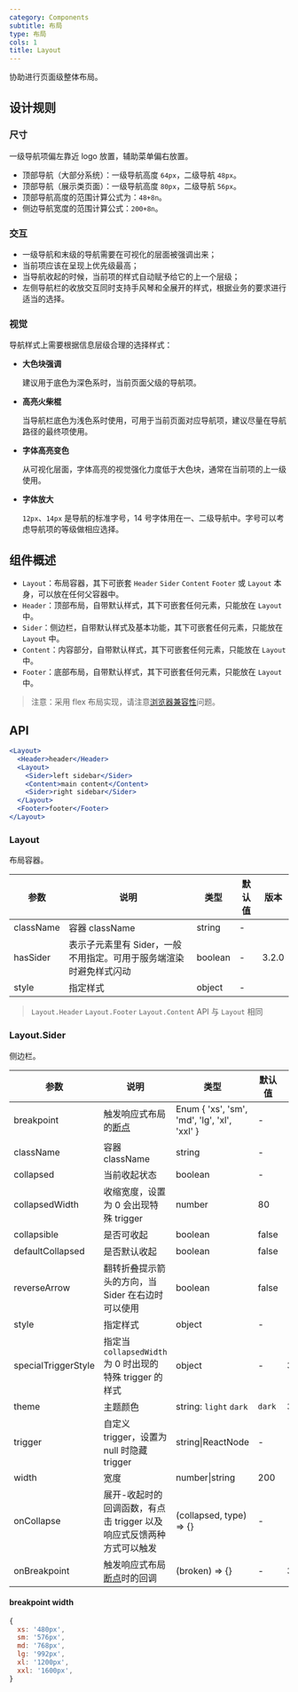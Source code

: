 ```yaml
---
category: Components
subtitle: 布局
type: 布局
cols: 1
title: Layout
---
```


协助进行页面级整体布局。

## 设计规则

### 尺寸

一级导航项偏左靠近 logo 放置，辅助菜单偏右放置。

- 顶部导航（大部分系统）：一级导航高度 `64px`，二级导航 `48px`。
- 顶部导航（展示类页面）：一级导航高度 `80px`，二级导航 `56px`。
- 顶部导航高度的范围计算公式为：`48+8n`。
- 侧边导航宽度的范围计算公式：`200+8n`。

### 交互

- 一级导航和末级的导航需要在可视化的层面被强调出来；
- 当前项应该在呈现上优先级最高；
- 当导航收起的时候，当前项的样式自动赋予给它的上一个层级；
- 左侧导航栏的收放交互同时支持手风琴和全展开的样式，根据业务的要求进行适当的选择。

### 视觉

导航样式上需要根据信息层级合理的选择样式：

- **大色块强调**

  建议用于底色为深色系时，当前页面父级的导航项。

- **高亮火柴棍**

  当导航栏底色为浅色系时使用，可用于当前页面对应导航项，建议尽量在导航路径的最终项使用。

- **字体高亮变色**

  从可视化层面，字体高亮的视觉强化力度低于大色块，通常在当前项的上一级使用。

- **字体放大**

  `12px`、`14px` 是导航的标准字号，14 号字体用在一、二级导航中。字号可以考虑导航项的等级做相应选择。

## 组件概述

- `Layout`：布局容器，其下可嵌套 `Header` `Sider` `Content` `Footer` 或 `Layout` 本身，可以放在任何父容器中。
- `Header`：顶部布局，自带默认样式，其下可嵌套任何元素，只能放在 `Layout` 中。
- `Sider`：侧边栏，自带默认样式及基本功能，其下可嵌套任何元素，只能放在 `Layout` 中。
- `Content`：内容部分，自带默认样式，其下可嵌套任何元素，只能放在 `Layout` 中。
- `Footer`：底部布局，自带默认样式，其下可嵌套任何元素，只能放在 `Layout` 中。

> 注意：采用 flex 布局实现，请注意[浏览器兼容性](http://caniuse.com/#search=flex)问题。

## API

```jsx
<Layout>
  <Header>header</Header>
  <Layout>
    <Sider>left sidebar</Sider>
    <Content>main content</Content>
    <Sider>right sidebar</Sider>
  </Layout>
  <Footer>footer</Footer>
</Layout>
```

### Layout

布局容器。

| 参数 | 说明 | 类型 | 默认值 | 版本 |
| --- | --- | --- | --- | --- |
| className | 容器 className | string | - |  |
| hasSider | 表示子元素里有 Sider，一般不用指定。可用于服务端渲染时避免样式闪动 | boolean | - | 3.2.0 |
| style | 指定样式 | object | - |  |

> `Layout.Header` `Layout.Footer` `Layout.Content` API 与 `Layout` 相同

### Layout.Sider

侧边栏。

| 参数 | 说明 | 类型 | 默认值 | 版本 |
| --- | --- | --- | --- | --- |
| breakpoint | 触发响应式布局的[断点](/components/grid#api) | Enum { 'xs', 'sm', 'md', 'lg', 'xl', 'xxl' } | - |  |
| className | 容器 className | string | - |  |
| collapsed | 当前收起状态 | boolean | - |  |
| collapsedWidth | 收缩宽度，设置为 0 会出现特殊 trigger | number | 80 |  |
| collapsible | 是否可收起 | boolean | false |  |
| defaultCollapsed | 是否默认收起 | boolean | false |  |
| reverseArrow | 翻转折叠提示箭头的方向，当 Sider 在右边时可以使用 | boolean | false |  |
| style | 指定样式 | object | - |  |
| specialTriggerStyle | 指定当 `collapsedWidth` 为 0 时出现的特殊 trigger 的样式 | object | - | 3.24.0 |
| theme | 主题颜色 | string: `light` `dark` | `dark` | 3.6.0 |
| trigger | 自定义 trigger，设置为 null 时隐藏 trigger | string\|ReactNode | - |  |
| width | 宽度 | number\|string | 200 |  |
| onCollapse | 展开-收起时的回调函数，有点击 trigger 以及响应式反馈两种方式可以触发 | (collapsed, type) => {} | - |  |
| onBreakpoint | 触发响应式布局[断点](/components/grid#api)时的回调 | (broken) => {} | - | 3.7.0 |

#### breakpoint width

```js
{
  xs: '480px',
  sm: '576px',
  md: '768px',
  lg: '992px',
  xl: '1200px',
  xxl: '1600px',
}
```
